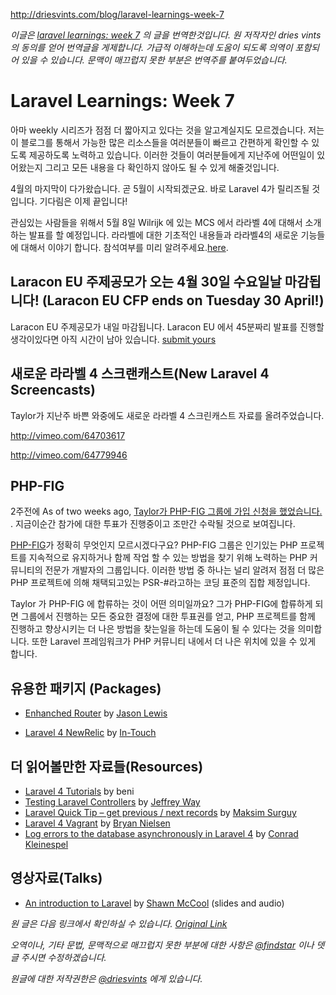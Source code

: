 http://driesvints.com/blog/laravel-learnings-week-7

*이글은 [laravel learnings: week 7](http://driesvints.com/blog/laravel-learnings-week-7) 의 글을 번역한것입니다. 원 저작자인 dries vints 의 동의를 얻어 번역글을 게제합니다. 가급적 이해하는데 도움이 되도록 의역이 포함되어 있을 수 있습니다. 문맥이 매끄럽지 못한 부분은 번역주를 붙여두었습니다.*

# Laravel Learnings: Week 7


 아마 weekly 시리즈가 점점 더 짧아지고 있다는 것을 알고계실지도 모르겠습니다. 저는 이 블로그를 통해서 가능한 많은 리소스들을 여러분들이 빠르고 간편하게 확인할 수 있도록 제공하도록 노력하고 있습니다. 이러한 것들이 여러분들에게 지난주에 어떤일이 있어왔는지 그리고 모든 내용을 다 확인하지 않아도 될 수 있게 해줄것입니다.

 4월의 마지막이 다가왔습니다. 곧 5월이 시작되겠군요. 바로 Laravel 4가 릴리즈될 것입니다. 기다림은 이제 끝입니다!

 관심있는 사람들을 위해서 5월 8일 Wilrijk 에 있는 MCS 에서 라라벨 4에 대해서 소개하는 발표를 할 예정입니다. 라라벨에 대한 기초적인 내용들과 라라벨4의 새로운 기능들에 대해서 이야기 합니다. 참석여부를 미리 알려주세요.[here](http://www.meetup.com/phpbenelux/events/115635052/).

## Laracon EU 주제공모가 오는 4월 30일 수요일날 마감됩니다! (Laracon EU CFP ends on Tuesday 30 April!)

 Laracon EU 주제공모가 내일 마감됩니다. Laracon EU 에서 45분짜리 발표를 진행할 생각이있다면 아직 시간이 남아 있습니다. [submit yours](https://heybigname.typeform.com/to/bY3H46)

## 새로운 라라벨 4 스크랜캐스트(New Laravel 4 Screencasts)

 Taylor가 지난주 바쁜 와중에도 새로운 라라벨 4 스크린캐스트 자료를 올려주었습니다.

http://vimeo.com/64703617

http://vimeo.com/64779946

## PHP-FIG

 2주전에 As of two weeks ago, [Taylor가 PHP-FIG 그룹에 가입 신청을 했었습니다. ](https://groups.google.com/forum/?fromgroups=#!topic/php-fig/yCrqftXXT-8). 지금이순간 참가에 대한 투표가 진행중이고 조만간 수락될 것으로 보여집니다. 

 [PHP-FIG](http://www.php-fig.org/)가 정확히 무엇인지 모르시겠다구요? PHP-FIG 그룹은 인기있는 PHP 프로젝트를 지속적으로 유지하거나 함께 작업 할 수 있는 방법을 찾기 위해 노력하는 PHP 커뮤니티의 전문가 개발자의 그룹입니다. 이러한 방법 중 하나는 널리 알려저 점점 더 많은 PHP 프로젝트에 의해 채택되고있는 PSR-#라고하는 코딩 표준의 집합 제정입니다.

  Taylor 가 PHP-FIG 에 합류하는 것이 어떤 의미일까요? 그가 PHP-FIG에 합류하게 되면 그룹에서 진행하는 모든 중요한 결정에 대한 투표권를 얻고, PHP 프로젝트를 함께 진행하고 향상시키는 더 나은 방법을 찾는일을 하는데 도움이 될 수 있다는 것을 의미합니다. 또한 Laravel 프레임워크가 PHP 커뮤니티 내에서 더 나은 위치에 있을 수 있게 합니다.

## 유용한 패키지 (Packages)

- [Enhanched Router](https://github.com/jasonlewis/enhanced-router) by [Jason Lewis](https://twitter.com/jasonclewis)

- [Laravel 4 NewRelic](https://github.com/In-Touch/laravel-newrelic) by [In-Touch](http://www.intouchinsight.com/)

## 더 읽어볼만한 자료들(Resources)

- [Laravel 4 Tutorials](https://bitbucket.org/beni/laravel-4-tutorial/wiki/Home) by beni
- [Testing Laravel Controllers](http://jeffreyway.github.io/blog/2013/04/20/testing-laravel-controllers/) by [Jeffrey Way](https://twitter.com/jeffrey_way)
- [Laravel Quick Tip – get previous / next records](http://maxoffsky.com/code-blog/laravel-quick-tip-get-previous-next-records/) by [Maksim Surguy](https://twitter.com/msurguy)
- [Laravel 4 Vagrant](https://github.com/bryannielsen/Laravel4-Vagrant) by [Bryan Nielsen](https://twitter.com/nielsenbryan)
- [Log errors to the database asynchronously in Laravel 4](https://gist.github.com/conradkleinespel/5476977) by [Conrad Kleinespel](https://twitter.com/conradktweets)

## 영상자료(Talks)

- [An introduction to Laravel](http://www.youtube.com/watch?v=RxK48ixsq-A&hd=1) by [Shawn McCool](https://twitter.com/shawnmccool) (slides and audio)


*원 글은 다음 링크에서 확인하실 수 있습니다. [Original Link](http://driesvints.com/blog/laravel-learnings-week-7)*


*오역이나, 기타 문법, 문맥적으로 매끄럽지 못한 부분에 대한 사항은 [@findstar](https://twitter.com/findstar) 이나 뎃글 주시면 수정하겠습니다.*


*원글에 대한 저작권한은 [@driesvints](https://twitter.com/driesvints) 에게 있습니다.*